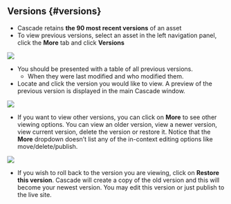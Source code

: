 ## Versions {#versions}

* Cascade retains **the 90 most recent versions** of an asset
* To view previous versions, select an asset in the left navigation panel, click the **More** tab and click **Versions**

![](https://northwestern-engineering.gitbooks.io/main-mccormick-site/content/assets/122.png)

* You should be presented with a table of all previous versions.
  * When they were last modified and who modified them.
* Locate and click the version you would like to view. A preview of the previous version is displayed in the main Cascade window.

![](https://northwestern-engineering.gitbooks.io/main-mccormick-site/content/assets/123.png)

* If you want to view other versions, you can click on **More** to see other viewing options. You can view an older version, view a newer version, view current version, delete the version or restore it. Notice that the **More** dropdown doesn’t list any of the in-context editing options like move/delete/publish.

![](https://northwestern-engineering.gitbooks.io/main-mccormick-site/content/assets/124.png)

* If you wish to roll back to the version you are viewing, click on **Restore this version**. Cascade will create a copy of the old version and this will become your newest version. You may edit this version or just publish to the live site.



